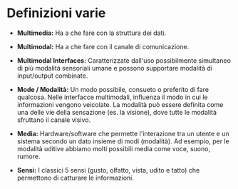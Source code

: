 # Definizioni varie


  * **Multimedia:** Ha a che fare con la struttura dei dati.
  

  * **Multimodal:** Ha a che fare con il canale di comunicazione.
  

  * **Multimodal Interfaces:** Caratterizzate dall'uso possibilmente simultaneo di più modalità sensoriali umane e possono supportare modalità di input/output combinate.
  

  * **Mode / Modalità:** Un modo possibile, consueto o preferito di fare qualcosa. Nelle interfacce multimodali, influenza il modo in cui le informazioni vengono veicolate. La modalità può essere definita come una delle vie della sensazione (es. la visione), dove tutte le modalità sfruttano il canale visivo.
  

  * **Media:** Hardware/software che permette l'interazione tra un utente e un sistema secondo un dato insieme di modi (modalità). Ad esempio, per le modalità uditive abbiamo molti possibili media come voce, suono, rumore.
  

  * **Sensi:** I classici 5 sensi (gusto, olfatto, vista, udito e tatto) che permettono di catturare le informazioni.
  

